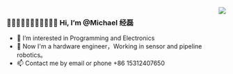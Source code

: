 <img  align="right" src ="https://github-readme-stats.vercel.app/api/top-langs/?username=michaelchemic&theme=dark&layout=compact"/>

### 👋👋🏻👋🏼👋🏽👋🏾👋🏿 Hi, I’m @Michael 经磊

- 👀 I’m interested in Programming and Electronics
- 🌱 Now I'm a hardware engineer，Working in sensor and pipeline robotics。
- 📫 Contact me by email or phone +86 15312407650
<p>
  
<!--<img src="https://github-readme-stats.vercel.app/api?username=michaelchemic&show_icons=true&theme=dark&count_private=true" />
<!--<img align="right" src= "https://stats.justsong.cn/api/csdn?id=qq_40928870?spm=1010.2135.3001.5343&theme=dark" width="39%"/>-->


<!--<div align="center"> <img src="https://activity-graph.herokuapp.com/graph?username=michaelchemic&theme=xcode" /> </div>-->

<!---
michaelelect/michaelelect is a ✨ special ✨ repository because its `README.md` (this file) appears on your GitHub profile.
You can click the Preview link to take a look at your changes.
--->

<!--![Github Stats](https://github-readme-stats.vercel.app/api?username=michaelchemic&show_icons=true&theme=dark&count_private=true)
-->

<!--![Most Used Languages](https://github-readme-stats.vercel.app/api/top-langs/?username=michaelchemic&theme=dark&layout=compact)
-->

                        
<!--[![Top Langs](https://github-readme-stats.vercel.app/api/top-langs/?username=michaelchemic)](https://github.com/anuraghazra/github-readme-stats)
-->
